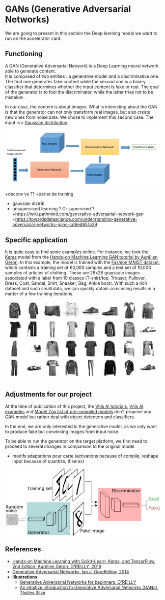 # GANs (Generative Adversarial Networks)
We are going to present in this section the Deep learning model we want to run on the accelerator card.

## Functioning
A GAN (Generative Adversarial Network) is a Deep Learning neural network able to generate content. \
It is composed of two entities : a generative model and a discriminative one. The first one generates fake content while the second one is a binary classifier that determines whether the input content is fake or real. The goal of the generator is to fool the discriminator, while the latter tries not to be mistaken.

In our case, the content is about images. What is interesting about the GAN is that the generator can not only transform real images, but also create new ones from noise data.
We chose to implement this second case. The input is a [Gaussian distribution](https://www.probabilitycourse.com/chapter4/4_2_3_normal.php "Normal distribution"). 

![GAN Network 2](IMAGES/gan_2.png)

+deconv vs ??
+parler de training
+ gaussian distrib
+ unsupervised learning ? Or supervised ?
+https://wiki.pathmind.com/generative-adversarial-network-gan
+https://towardsdatascience.com/understanding-generative-adversarial-networks-gans-cd6e4651a29

## Specific application
It is quite easy to find some examples online. For instance, we took the [Keras](https://keras.io/ "Keras") model from the [Hands-on Machine Learning GAN tutorial by Aurélien Géron](https://github.com/ageron/handson-ml2/blob/master/17_autoencoders_and_gans.ipynb "GAN with Keras"). In this example, the model is trained with the [Fashion MNIST dataset](https://www.kaggle.com/zalando-research/fashionmnist "Fashion MNIST"), which contains a training set of 60,000 samples and a test set of 10,000 samples of articles of clothing. These are 28x28 grayscale images associated with a label from 10 classes (T-shirt/top, Trouser, Pullover, Dress, Coat, Sandal, Shirt, Sneaker, Bag, Ankle boot).
With such a rich dataset and such small data, we can quickly obtain convincing results in a matter of a few training iterations.

![Fashion MNIST data](IMAGES/fashion_mnist.png)

## Adjustments for our project
At the time of publication of this project, the [Vitis AI tutorials](https://github.com/Xilinx/Vitis-Tutorials/tree/master/Machine_Learning "Vitis AI tutorials"), [Vitis AI examples](https://github.com/Xilinx/Vitis-AI/blob/master/demo/Vitis-AI-Library/README.md "Vitis AI examples") and [Model Zoo list of pre-compiled models](https://github.com/Xilinx/Vitis-AI/tree/master/models/AI-Model-Zoo "Model Zoo") don't propose any GAN model but rather deal with object detectors and classifiers.

In the end, we are only interested in the generative model, as we only want to produce fake but convincing images from input noise. 

To be able to run the generator on the target platform, we first need to proceed to several changes in comparison to the original model.

+ modifs adaptations pour carte (activations because of compile, reshape input because of quantize, tf.keras)

![GAN Network](IMAGES/gan.png)

## References
- [Hands-on Machine Learning with Scikit-Learn, Keras, and TensorFlow, 2nd Edition, Aurélien Géron, O'REILLY, 2019](https://www.oreilly.com/library/view/hands-on-machine-learning/9781492032632/ "Hands-on Machine Learning with Scikit-Learn, Keras, and TensorFlow")
- [Generative Adversarial Networks, Ian J. Goodfellow, 2014](https://arxiv.org/abs/1406.2661 "Generative Adversarial Networks")
- **Illustrations**
  - [Generative Adversarial Networks for beginners, O'REILLY](https://www.oreilly.com/content/generative-adversarial-networks-for-beginners/ "Generative Adversarial Networks for beginners")
  - [An intuitive introduction to Generative Adversarial Networks (GANs), Thalles Silva](https://www.freecodecamp.org/news/an-intuitive-introduction-to-generative-adversarial-networks-gans-7a2264a81394/ "An intuitive introduction to Generative Adversarial Networks (GANs)")

